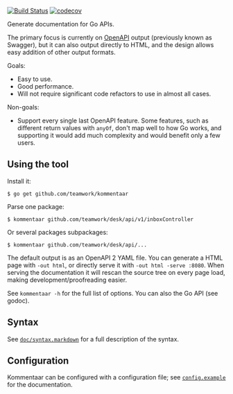 [![Build Status](https://travis-ci.org/Teamwork/kommentaar.svg?branch=master)](https://travis-ci.org/Teamwork/kommentaar)
[![codecov](https://codecov.io/gh/Teamwork/kommentaar/branch/master/graph/badge.svg)](https://codecov.io/gh/Teamwork/kommentaar)

Generate documentation for Go APIs.

The primary focus is currently on [OpenAPI](https://github.com/OAI/OpenAPI-Specification)
output (previously known as Swagger), but it can also output directly to HTML,
and the design allows easy addition of other output formats.

Goals:

- Easy to use.
- Good performance.
- Will not require significant code refactors to use in almost all cases.

Non-goals:

- Support every single last OpenAPI feature. Some features, such as different
  return values with `anyOf`, don't map well to how Go works, and supporting it
  would add much complexity and would benefit only a few users.

Using the tool
--------------

Install it:

    $ go get github.com/teamwork/kommentaar

Parse one package:

    $ kommentaar github.com/teamwork/desk/api/v1/inboxController

Or several packages subpackages:

    $ kommentaar github.com/teamwork/desk/api/...

The default output is as an OpenAPI 2 YAML file. You can generate a HTML page
with `-out html`, or directly serve it with `-out html -serve :8080`. When
serving the documentation it will rescan the source tree on every page load,
making development/proofreading easier.

See `kommentaar -h` for the full list of options. You can also the Go API (see
godoc).

Syntax
------

See [`doc/syntax.markdown`](doc/syntax.markdown) for a full description of the
syntax.

Configuration
-------------

Kommentaar can be configured with a configuration file; see
[`config.example`](config.example) for the documentation.

